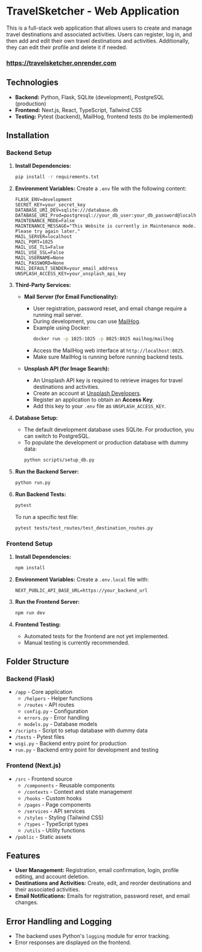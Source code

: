 
# TravelSketcher - Web Application

This is a full-stack web application that allows users to create and manage travel destinations and associated activities. Users can register, log in, and then add and edit their own travel destinations and activities. Additionally, they can edit their profile and delete it if needed.

### https://travelsketcher.onrender.com

## Technologies

- **Backend:** Python, Flask, SQLite (development), PostgreSQL (production)
- **Frontend:** Next.js, React, TypeScript, Tailwind CSS
- **Testing:** Pytest (backend), MailHog, frontend tests (to be implemented)

## Installation

### Backend Setup

1. **Install Dependencies:**
   ```bash
   pip install -r requirements.txt
   ```

2. **Environment Variables:**
   Create a `.env` file with the following content:
   ```env
   FLASK_ENV=development
   SECRET_KEY=your_secret_key
   DATABASE_URI_DEV=sqlite:///database.db
   DATABASE_URI_Prod=postgresql://your_db_user:your_db_password@localhost/your_db_name
   MAINTENANCE_MODE=False
   MAINTENANCE_MESSAGE="This Website is currently in Maintenance mode. Please try again later."
   MAIL_SERVER=localhost
   MAIL_PORT=1025
   MAIL_USE_TLS=False
   MAIL_USE_SSL=False
   MAIL_USERNAME=None
   MAIL_PASSWORD=None
   MAIL_DEFAULT_SENDER=your_email_address
   UNSPLASH_ACCESS_KEY=your_unsplash_api_key
   ```

3. **Third-Party Services:**
   - **Mail Server (for Email Functionality):**
     - User registration, password reset, and email change require a running mail server.
     - During development, you can use [MailHog](https://github.com/mailhog/MailHog).
     - Example using Docker:
       ```bash
       docker run -p 1025:1025 -p 8025:8025 mailhog/mailhog
       ```
     - Access the MailHog web interface at `http://localhost:8025`.
     - Make sure MailHog is running before running backend tests.

   - **Unsplash API (for Image Search):**
     - An Unsplash API key is required to retrieve images for travel destinations and activities.
     - Create an account at [Unsplash Developers](https://unsplash.com/developers).
     - Register an application to obtain an **Access Key**.
     - Add this key to your `.env` file as `UNSPLASH_ACCESS_KEY`.

4. **Database Setup:**
   - The default development database uses SQLite. For production, you can switch to PostgreSQL.
   - To populate the development or production database with dummy data:
     ```bash
     python scripts/setup_db.py
     ```

5. **Run the Backend Server:**
   ```bash
   python run.py
   ```

6. **Run Backend Tests:**
   ```bash
   pytest
   ```
   To run a specific test file:
   ```bash
   pytest tests/test_routes/test_destination_routes.py
   ```

### Frontend Setup

1. **Install Dependencies:**
   ```bash
   npm install
   ```

2. **Environment Variables:**
   Create a `.env.local` file with:
   ```env
   NEXT_PUBLIC_API_BASE_URL=https://your_backend_url
   ```

3. **Run the Frontend Server:**
   ```bash
   npm run dev
   ```

4. **Frontend Testing:**
   - Automated tests for the frontend are not yet implemented.
   - Manual testing is currently recommended.

## Folder Structure

### Backend (Flask)

- `/app` - Core application
  - `/helpers` - Helper functions
  - `/routes` - API routes
  - `config.py` - Configuration
  - `errors.py` - Error handling
  - `models.py` - Database models
- `/scripts` - Script to setup database with dummy data
- `/tests` - Pytest files
- `wsgi.py` - Backend entry point for production
- `run.py` - Backend entry point for development and testing

### Frontend (Next.js)

- `/src` - Frontend source
  - `/components` - Reusable components
  - `/contexts` - Context and state management
  - `/hooks` - Custom hooks
  - `/pages` - Page components
  - `/services` - API services
  - `/styles` - Styling (Tailwind CSS)
  - `/types` - TypeScript types
  - `/utils` - Utility functions
- `/public` - Static assets

## Features

- **User Management:** Registration, email confirmation, login, profile editing, and account deletion.
- **Destinations and Activities:** Create, edit, and reorder destinations and their associated activities.
- **Email Notifications:** Emails for registration, password reset, and email changes.

## Error Handling and Logging

- The backend uses Python's `logging` module for error tracking.
- Error responses are displayed on the frontend.

